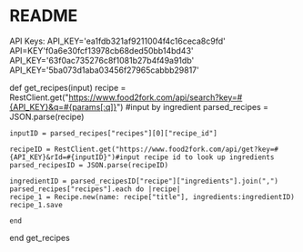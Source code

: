 # README

API Keys: API_KEY='ea1fdb321af9211004f4c16ceca8c9fd'
API=KEY'f0a6e30fcf13978cb68ded50bb14bd43'
API_KEY='63f0ac735276c8f1081b27b4f49a91db'
API_KEY='5ba073d1aba03456f27965cabbb29817'


def get_recipes(input)
    recipe = RestClient.get("https://www.food2fork.com/api/search?key=#{API_KEY}&q=#{params[:q]}") #input by ingredient
    parsed_recipes = JSON.parse(recipe)

    inputID = parsed_recipes["recipes"][0]["recipe_id"]

    recipeID = RestClient.get("https://www.food2fork.com/api/get?key=#{API_KEY}&rId=#{inputID}")#input recipe id to look up ingredients
    parsed_recipesID = JSON.parse(recipeID)

    ingredientID = parsed_recipesID["recipe"]["ingredients"].join(",")
    parsed_recipes["recipes"].each do |recipe|
    recipe_1 = Recipe.new(name: recipe["title"], ingredients:ingredientID)
    recipe_1.save

    end
end
get_recipes
